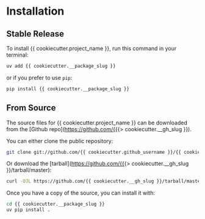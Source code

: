 # Installation

## Stable Release

To install {{ cookiecutter.project_name }}, run this command in your terminal:

```sh
uv add {{ cookiecutter.__package_slug }}
```

or if you prefer to use `pip`:

```sh
pip install {{ cookiecutter.__package_slug }}
```

## From Source

The source files for {{ cookiecutter.project_name }} can be downloaded from the \[Github repo\](<https://github.com/{{>{> cookiecutter.__gh_slug }}).

You can either clone the public repository:

```sh
git clone git://github.com/{{ cookiecutter.github_username }}/{{ cookiecutter.__package_slug }}
```

Or download the \[tarball\](<https://github.com/{{>{> cookiecutter.__gh_slug }}/tarball/master):

```sh
curl -OJL https://github.com/{{ cookiecutter.__gh_slug }}/tarball/master
```

Once you have a copy of the source, you can install it with:

```sh
cd {{ cookiecutter.__package_slug }}
uv pip install .
```
